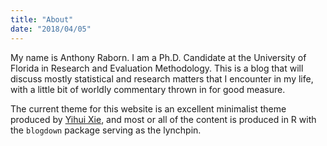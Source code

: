 ```yaml
---
title: "About"
date: "2018/04/05"
---
```



My name is Anthony Raborn. I am a Ph.D. Candidate at the University of Florida in Research and Evaluation Methodology. This is a blog that will discuss mostly statistical and research matters that I encounter in my life, with a little bit of worldly commentary thrown in for good measure.

The current theme for this website is an excellent minimalist theme produced by [Yihui Xie](https://github.com/yihui/hugo-xmin), and most or all of the content is produced in R with the `blogdown` package serving as the lynchpin.